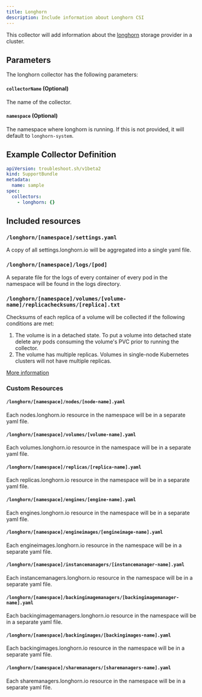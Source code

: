 ```yaml
---
title: Longhorn
description: Include information about Longhorn CSI
---
```


This collector will add information about the [longhorn](https://longhorn.io/) storage provider in a cluster.

## Parameters

The longhorn collector has the following parameters:

#### `collectorName` (Optional)
The name of the collector.

#### `namespace` (Optional)
The namespace where longhorn is running.
If this is not provided, it will default to `longhorn-system`.

## Example Collector Definition

```yaml
apiVersion: troubleshoot.sh/v1beta2
kind: SupportBundle
metadata:
  name: sample
spec:
  collectors:
    - longhorn: {}
```


## Included resources

### `/longhorn/[namespace]/settings.yaml`

A copy of all settings.longhorn.io will be aggregated into a single yaml file.

### `/longhorn/[namespace]/logs/[pod]`

A separate file for the logs of every container of every pod in the namespace will be found in the logs directory.

### `/longhorn/[namespace]/volumes/[volume-name]/replicachecksums/[replica].txt`

Checksums of each replica of a volume will be collected if the following conditions are met:
1. The volume is in a detached state. To put a volume into detached state delete any pods consuming the volume's PVC prior to running the collector.
1. The volume has multiple replicas. Volumes in single-node Kubernetes clusters will not have multiple replicas.

[More information](https://longhorn.io/docs/1.1.1/advanced-resources/data-recovery/corrupted-replica/)

### Custom Resources

#### `/longhorn/[namespace]/nodes/[node-name].yaml`

Each nodes.longhorn.io resource in the namespace will be in a separate yaml file.

#### `/longhorn/[namespace]/volumes/[volume-name].yaml`

Each volumes.longhorn.io resource in the namespace will be in a separate yaml file.

#### `/longhorn/[namespace]/replicas/[replica-name].yaml`

Each replicas.longhorn.io resource in the namespace will be in a separate yaml file.

#### `/longhorn/[namespace]/engines/[engine-name].yaml`

Each engines.longhorn.io resource in the namespace will be in a separate yaml file.

#### `/longhorn/[namespace]/engineimages/[engineimage-name].yaml`

Each engineimages.longhorn.io resource in the namespace will be in a separate yaml file.

#### `/longhorn/[namespace]/instancemanagers/[instancemanager-name].yaml`

Each instancemanagers.longhorn.io resource in the namespace will be in a separate yaml file.

#### `/longhorn/[namespace]/backingimagemanagers/[backingimagemanager-name].yaml`

Each backingimagemanagers.longhorn.io resource in the namespace will be in a separate yaml file.

#### `/longhorn/[namespace]/backingimages/[backingimages-name].yaml`

Each backingimages.longhorn.io resource in the namespace will be in a separate yaml file.

#### `/longhorn/[namespace]/sharemanagers/[sharemanagers-name].yaml`

Each sharemanagers.longhorn.io resource in the namespace will be in a separate yaml file.
